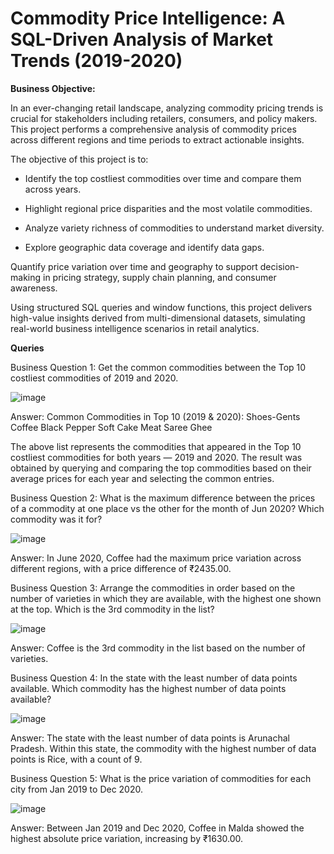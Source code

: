 # Commodity Price Intelligence: A SQL-Driven Analysis of Market Trends (2019-2020)
**Business Objective:**

In an ever-changing retail landscape, analyzing commodity pricing trends is crucial for stakeholders including retailers, consumers, and policy makers. This project performs a comprehensive analysis of commodity prices across different regions and time periods to extract actionable insights.

The objective of this project is to:

- Identify the top costliest commodities over time and compare them across years.
  
- Highlight regional price disparities and the most volatile commodities.

- Analyze variety richness of commodities to understand market diversity.

- Explore geographic data coverage and identify data gaps.

Quantify price variation over time and geography to support decision-making in pricing strategy, supply chain planning, and consumer awareness.

Using structured SQL queries and window functions, this project delivers high-value insights derived from multi-dimensional datasets, simulating real-world business intelligence scenarios in retail analytics.

**Queries**

Business Question 1: Get the common commodities between the Top 10 costliest commodities of 2019 and 2020.

![image](https://github.com/user-attachments/assets/98e0e066-839e-4232-9f51-84296a020cef)

Answer: 
Common Commodities in Top 10 (2019 & 2020): Shoes-Gents Coffee Black Pepper Soft Cake Meat Saree Ghee

The above list represents the commodities that appeared in the Top 10 costliest commodities for both years — 2019 and 2020. The result was obtained by querying and comparing the top commodities based on their average prices for each year and selecting the common entries.

Business Question 2: What is the maximum difference between the prices of a commodity at one place vs the other 
for the month of Jun 2020? Which commodity was it for?

![image](https://github.com/user-attachments/assets/f122f190-e12e-488b-9710-a9da0e170e8e)

Answer:
In June 2020, Coffee had the maximum price variation across different regions, with a price difference of ₹2435.00.

Business Question 3: Arrange the commodities in order based on the number of varieties in which they are available, 
with the highest one shown at the top. Which is the 3rd commodity in the list?

![image](https://github.com/user-attachments/assets/f83de242-b87c-4412-9f25-e172499cae14)

Answer: 
Coffee is the 3rd commodity in the list based on the number of varieties.

Business Question 4: In the state with the least number of data points available. 
Which commodity has the highest number of data points available?

![image](https://github.com/user-attachments/assets/f3a2b004-b5c7-441c-90cf-3d8c0534002f)

Answer:
The state with the least number of data points is Arunachal Pradesh. Within this state, the commodity with the highest number of data points is Rice, with a count of 9.

Business Question 5: What is the price variation of commodities for each city from Jan 2019 to Dec 2020.

![image](https://github.com/user-attachments/assets/5fa33914-9279-4a2d-94c5-04d3bf4950bd)

Answer:
Between Jan 2019 and Dec 2020, Coffee in Malda showed the highest absolute price variation, increasing by ₹1630.00.




